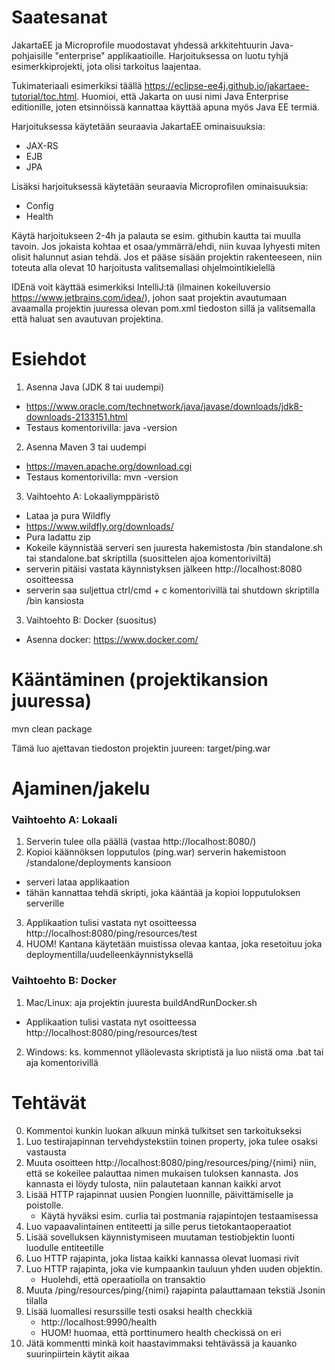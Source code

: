# Saatesanat
JakartaEE ja Microprofile muodostavat yhdessä arkkitehtuurin Java-pohjaisille "enterprise" applikaatioille. Harjoituksessa on luotu tyhjä esimerkkiprojekti, jota olisi tarkoitus laajentaa.

Tukimateriaali esimerkiksi täällä https://eclipse-ee4j.github.io/jakartaee-tutorial/toc.html. Huomioi, että Jakarta on uusi nimi Java Enterprise editionille, joten etsinnöissä kannattaa käyttää apuna myös Java EE termiä. 

Harjoituksessa käytetään seuraavia JakartaEE ominaisuuksia:
  * JAX-RS
  * EJB
  * JPA

Lisäksi harjoituksessä käytetään seuraavia Microprofilen ominaisuuksia:
  * Config
  * Health

Käytä harjoitukseen 2-4h ja palauta se esim. githubin kautta tai muulla tavoin. Jos jokaista kohtaa et osaa/ymmärrä/ehdi, niin kuvaa lyhyesti miten olisit halunnut asian tehdä. Jos et pääse sisään projektin rakenteeseen, niin toteuta alla olevat 10 harjoitusta valitsemallasi ohjelmointikielellä

IDEnä voit käyttää esimerkiksi IntelliJ:tä (ilmainen kokeiluversio https://www.jetbrains.com/idea/), johon saat projektin avautumaan avaamalla projektin juuressa olevan pom.xml tiedoston sillä ja valitsemalla että haluat sen avautuvan projektina.

# Esiehdot 
1. Asenna Java (JDK 8 tai uudempi)
  * https://www.oracle.com/technetwork/java/javase/downloads/jdk8-downloads-2133151.html
  * Testaus komentorivilla: java -version
2. Asenna Maven 3 tai uudempi
  * https://maven.apache.org/download.cgi
  * Testaus komentorivilla: mvn -version
3. Vaihtoehto A: Lokaaliymppäristö 
  * Lataa ja pura Wildfly
  * https://www.wildfly.org/downloads/
  * Pura ladattu zip
  * Kokeile käynnistää serveri sen juuresta hakemistosta /bin standalone.sh tai standalone.bat skriptilla (suosittelen ajoa komentoriviltä)
  * serverin pitäisi vastata käynnistyksen jälkeen http://localhost:8080 osoitteessa
  * serverin saa suljettua ctrl/cmd + c komentorivillä tai shutdown skriptilla /bin kansiosta
3. Vaihtoehto B: Docker (suositus)
  * Asenna docker: https://www.docker.com/

# Kääntäminen (projektikansion juuressa)
mvn clean package

Tämä luo ajettavan tiedoston projektin juureen: target/ping.war

# Ajaminen/jakelu

### Vaihtoehto A: Lokaali

1. Serverin tulee olla päällä (vastaa http://localhost:8080/)
2. Kopioi käännöksen lopputulos (ping.war) serverin hakemistoon /standalone/deployments kansioon
* serveri lataa applikaation
* tähän kannattaa tehdä skripti, joka kääntää ja kopioi lopputuloksen serverille
3. Applikaation tulisi vastata nyt osoitteessa http://localhost:8080/ping/resources/test
4. HUOM! Kantana käytetään muistissa olevaa kantaa, joka resetoituu joka deploymentilla/uudelleenkäynnistyksellä

### Vaihtoehto B: Docker

1. Mac/Linux: aja projektin juuresta buildAndRunDocker.sh
  * Applikaation tulisi vastata nyt osoitteessa http://localhost:8080/ping/resources/test   
2. Windows: ks. kommennot ylläolevasta skriptistä ja luo niistä oma .bat tai aja komentorivillä

# Tehtävät
0. Kommentoi kunkin luokan alkuun minkä tulkitset sen tarkoitukseksi
1. Luo testirajapinnan tervehdystekstiin toinen property, joka tulee osaksi vastausta   
2. Muuta osoitteen http://localhost:8080/ping/resources/ping/{nimi} niin, että se kokeilee palauttaa nimen mukaisen tuloksen kannasta. Jos kannasta ei löydy tulosta, niin palautetaan kannan kaikki arvot
3. Lisää HTTP rajapinnat uusien Pongien luonnille, päivittämiselle ja poistolle. 
   * Käytä hyväksi esim. curlia tai postmania rajapintojen testaamisessa
4. Luo vapaavalintainen entiteetti ja sille perus tietokantaoperaatiot
5. Lisää sovelluksen käynnistymiseen muutaman testiobjektin luonti luodulle entiteetille   
6. Luo HTTP rajapinta, joka listaa kaikki kannassa olevat luomasi rivit
7. Luo HTTP rajapinta, joka vie kumpaankin tauluun yhden uuden objektin. 
   * Huolehdi, että operaatiolla on transaktio
8. Muuta /ping/resources/ping/{nimi} rajapinta palauttamaan tekstiä Jsonin tilalla
9. Lisää luomallesi resurssille testi osaksi health checkkiä 
   * http://localhost:9990/health
   * HUOM! huomaa, että porttinumero health checkissä on eri
10. Jätä kommentti minkä koit haastavimmaksi tehtävässä ja kauanko suurinpiirtein käytit aikaa
